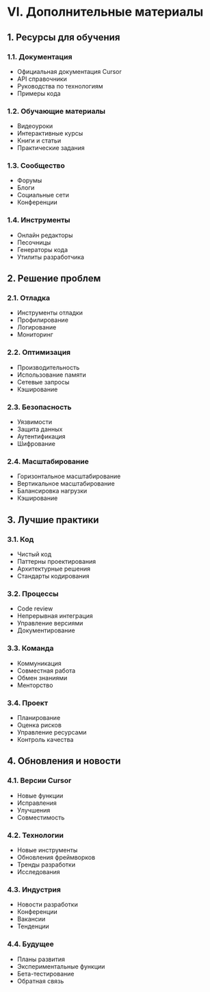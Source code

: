 # VI. Дополнительные материалы

## 1. Ресурсы для обучения

### 1.1. Документация
- Официальная документация Cursor
- API справочники
- Руководства по технологиям
- Примеры кода

### 1.2. Обучающие материалы
- Видеоуроки
- Интерактивные курсы
- Книги и статьи
- Практические задания

### 1.3. Сообщество
- Форумы
- Блоги
- Социальные сети
- Конференции

### 1.4. Инструменты
- Онлайн редакторы
- Песочницы
- Генераторы кода
- Утилиты разработчика

## 2. Решение проблем

### 2.1. Отладка
- Инструменты отладки
- Профилирование
- Логирование
- Мониторинг

### 2.2. Оптимизация
- Производительность
- Использование памяти
- Сетевые запросы
- Кэширование

### 2.3. Безопасность
- Уязвимости
- Защита данных
- Аутентификация
- Шифрование

### 2.4. Масштабирование
- Горизонтальное масштабирование
- Вертикальное масштабирование
- Балансировка нагрузки
- Кэширование

## 3. Лучшие практики

### 3.1. Код
- Чистый код
- Паттерны проектирования
- Архитектурные решения
- Стандарты кодирования

### 3.2. Процессы
- Code review
- Непрерывная интеграция
- Управление версиями
- Документирование

### 3.3. Команда
- Коммуникация
- Совместная работа
- Обмен знаниями
- Менторство

### 3.4. Проект
- Планирование
- Оценка рисков
- Управление ресурсами
- Контроль качества

## 4. Обновления и новости

### 4.1. Версии Cursor
- Новые функции
- Исправления
- Улучшения
- Совместимость

### 4.2. Технологии
- Новые инструменты
- Обновления фреймворков
- Тренды разработки
- Исследования

### 4.3. Индустрия
- Новости разработки
- Конференции
- Вакансии
- Тенденции

### 4.4. Будущее
- Планы развития
- Экспериментальные функции
- Бета-тестирование
- Обратная связь 